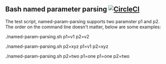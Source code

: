 Bash named parameter parsing [![CircleCI](https://circleci.com/gh/winksaville/bash-named-param-parsing.svg?style=svg)](https://circleci.com/gh/winksaville/bash-named-param-parsing)
---

The test script, named-param-parsing supports two paramster p1 and p2.
The order on the command line doesn't matter, below are some examples:

./named-param-parsing.sh
p1=v1 p2=v2

./named-param-parsing.sh p2=xyz
p1=v1 p2=xyz

./named-param-parsing.sh p2=two p1=one
p1=one p2=two
